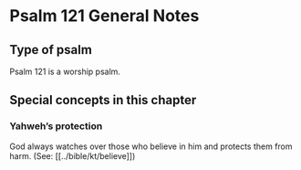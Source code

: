 # Psalm 121 General Notes
## Type of psalm

Psalm 121 is a worship psalm.

## Special concepts in this chapter

### Yahweh’s protection
God always watches over those who believe in him and protects them from harm. (See: [[../bible/kt/believe]])